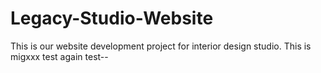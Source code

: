 # Legacy-Studio-Website
This is our website development project for interior design studio.
This is migxxx
test again
test--